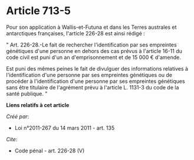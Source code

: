 # Article 713-5

Pour son application à Wallis-et-Futuna et dans les Terres australes et antarctiques françaises, l'article 226-28 est ainsi
rédigé :

" Art. 226-28.-Le fait de rechercher l'identification par ses empreintes génétiques d'une personne en dehors des cas prévus à
l'article 16-11 du code civil est puni d'un an d'emprisonnement et de 15 000 € d'amende.

Est puni des mêmes peines le fait de divulguer des informations relatives à l'identification d'une personne par ses
empreintes génétiques ou de procéder à l'identification d'une personne par ses empreintes génétiques sans être titulaire de
l'agrément prévu à l'article L. 1131-3 du code de la santé publique. "

**Liens relatifs à cet article**

_Créé par_:

  - Loi n°2011-267 du 14 mars 2011 - art. 135

_Cite_:

  - Code pénal - art. 226-28 (V)
